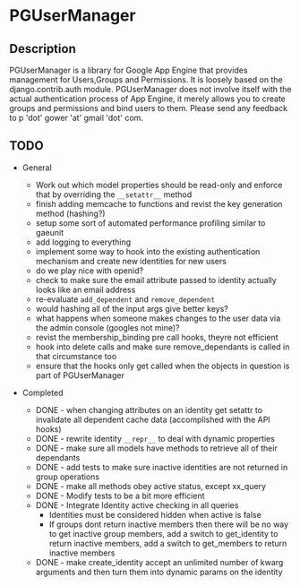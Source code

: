 # PGUserManager
## Description
PGUserManager is a library for Google App Engine that provides management for Users,Groups and Permissions. It is loosely based on the django.contrib.auth module. 
PGUserManager does not involve itself with the actual authentication process of App Engine, it merely allows you to create groups and permissions and bind users to them.
Please send any feedback to p 'dot' gower 'at' gmail 'dot' com.

## TODO
* General
  * Work out which model properties should be read-only and enforce that by overriding the `__setattr__` method
  * finish adding memcache to functions and revist the key generation method (hashing?)
  * setup some sort of automated performance profiling similar to gaeunit
  * add logging to everything
  * implement some way to hook into the existing authentication mechanism and create new identities for new users
  * do we play nice with openid?
  * check to make sure the email attribute passed to identity actually looks like an email address
  * re-evaluate `add_dependent` and `remove_dependent`
  * would hashing all of the input args give better keys?
  * what happens when someone makes changes to the user data via the admin console (googles not mine)?
  * revist the membership_binding pre call hooks, theyre not efficient
  * hook into delete calls and make sure remove_dependants is called in that circumstance too
  * ensure that the hooks only get called when the objects in question is part of PGUserManager
  
* Completed
  * DONE - when changing attributes on an identity get setattr to invalidate all dependent cache data (accomplished with the API hooks)
  * DONE - rewrite identity `__repr__` to deal with dynamic properties
  * DONE - make sure all models have methods to retrieve all of their dependants
  * DONE - add tests to make sure inactive identities are not returned in group operations
  * DONE - make all methods obey active status, except xx_query
  * DONE - Modify tests to be a bit more efficient
  * DONE - Integrate Identity active checking in all queries
    * Identities must be considered hidden when active is false
    * If groups dont return inactive members then there will be no way to get inactive group members, add a switch to get_identity to return inactive members, add a switch to get_members to return inactive members
  * DONE - make create_identity accept an unlimited number of kwarg arguments and then turn them into dynamic params on the identity
